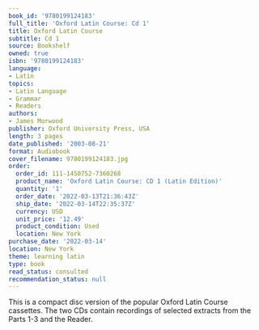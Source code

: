 ```yaml
---
book_id: '9780199124183'
full_title: 'Oxford Latin Course: Cd 1'
title: Oxford Latin Course
subtitle: Cd 1
source: Bookshelf
owned: true
isbn: '9780199124183'
language:
- Latin
topics:
- Latin Language
- Grammar
- Readers
authors:
- James Morwood
publisher: Oxford University Press, USA
length: 3 pages
date_published: '2003-08-21'
format: Audiobook
cover_filename: 9780199124183.jpg
order:
  order_id: 111-1450752-7360268
  product_name: 'Oxford Latin Course: CD 1 (Latin Edition)'
  quantity: '1'
  order_date: '2022-03-13T21:36:43Z'
  ship_date: '2022-03-14T22:35:37Z'
  currency: USD
  unit_price: '12.49'
  product_condition: Used
  location: New York
purchase_date: '2022-03-14'
location: New York
theme: learning latin
type: book
read_status: consulted
recommendation_status: null
---
```

This is a compact disc version of the popular Oxford Latin Course cassettes. The two CDs contain recordings of selected extracts from the Parts 1-3 and the Reader.
